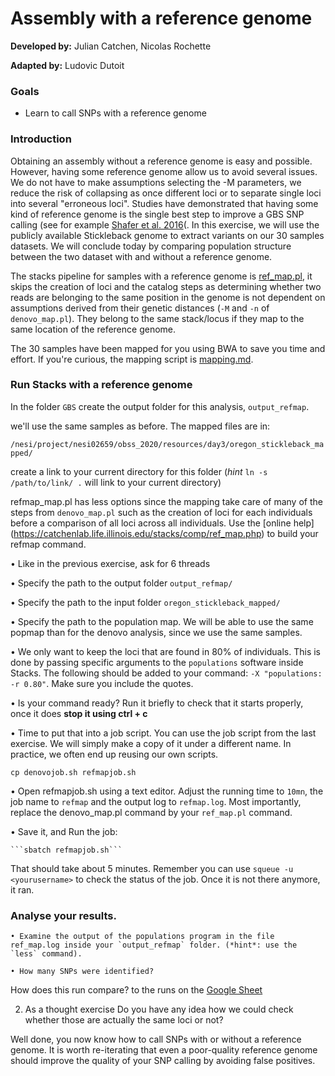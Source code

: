 # Assembly with a reference genome

**Developed by:** Julian Catchen, Nicolas Rochette

**Adapted by:** Ludovic Dutoit

### Goals
  
  - Learn to call SNPs with a reference genome

### Introduction

Obtaining an assembly without a reference genome is easy and possible. However, having some reference genome allow us to avoid several issues. We do not have to make assumptions selecting the -M parameters, we reduce the risk of collapsing as once different loci or to separate single loci into several "erroneous loci". Studies have demonstrated that having some kind of reference genome is the single best step to improve a GBS SNP calling (see for example [Shafer et al. 2016](https://besjournals.onlinelibrary.wiley.com/doi/full/10.1111/2041-210X.12700)(. In this exercise, we will use the publicly available Stickleback genome to extract variants on our 30 samples datasets. We will conclude today by comparing population structure between the two dataset with and without a reference genome.

The stacks pipeline for samples with a reference genome is [ref_map.pl](https://catchenlab.life.illinois.edu/stacks/comp/ref_map.php), it skips the creation of loci and the catalog steps as determining whether two reads are belonging to the same position in the genome is not dependent on assumptions derived from their genetic distances (`-M` and `-n` of `denovo_map.pl`). They belong to the same stack/locus if they map to the same location of the reference genome. 

The 30 samples have been mapped for you using BWA to save you time and effort. If you're curious, the mapping script is [mapping.md](mapping.md). 

### Run Stacks with a reference genome

In the folder `GBS` create the output folder for this analysis, `output_refmap`.

we'll use the same samples as before. The mapped files are in:

 ```/nesi/project/nesi02659/obss_2020/resources/day3/oregon_stickleback_mapped/```

create a link to your current directory for this folder (*hint* `ln -s /path/to/link/ .` will link to your current directory)

refmap_map.pl has less options since the mapping take care of many of the steps from `denovo_map.pl` such as the creation of loci for each individuals before a comparison of all loci across all individuals. Use the [online help] (https://catchenlab.life.illinois.edu/stacks/comp/ref_map.php) to build your refmap command.

• Like in the previous exercise, ask for 6 threads 

• Specify the path to the output folder `output_refmap/`

• Specify the path to the input folder `oregon_stickleback_mapped/`

• Specify the path to the population map. We will be able to use the same popmap than for the denovo analysis, since we use the same samples. 

• We only want to keep the loci that are found in 80% of individuals. This is done by passing specific arguments to the `populations` software inside Stacks. The following should be added to your command: `-X "populations:  -r 0.80"`. Make sure you include the quotes.

• Is your command ready? Run it briefly to check that it starts properly, once it does **stop it using ctrl + c**

• Time to put that into a job script. You can use the job script from the last exercise. We will simply make a copy of it under a different name. In practice, we often end up reusing our own scripts.

   ```cp denovojob.sh refmapjob.sh```

• Open refmapjob.sh using a text editor. Adjust the running time to `10mn`, the job name to `refmap` and the output log to `refmap.log`. Most importantly, replace the denovo_map.pl command by your `ref_map.pl` command.

• Save it, and Run the job:
  
    ```sbatch refmapjob.sh```

That should take about 5 minutes. Remember you can use `squeue -u <yourusername>` to check the status of the job. Once it is not there anymore, it ran.


### Analyse your results.


    • Examine the output of the populations program in the file ref_map.log inside your `output_refmap` folder. (*hint*: use the `less` command).
    
    • How many SNPs were identified?

How does this run compare? to the runs on the [Google Sheet](https://docs.google.com/spreadsheets/d/13qm_fFZ4yoegZ6Gyc_-wobHFb7HZxp27mrAHGPmnjRU)

2. As a thought exercise Do you have any idea how we could check whether those are actually the same loci or not?

Well done, you now know how to call SNPs with or without a reference genome. It is worth re-iterating that even a poor-quality reference genome should improve the quality of your SNP calling by avoiding false positives.




